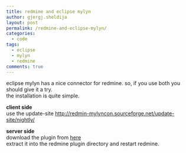 ```yaml
---
title: redmine and eclipse mylyn
author: gjergj.sheldija
layout: post
permalink: /redmine-and-eclipse-mylyn/
categories:
  - code
tags:
  - eclipse
  - mylyn
  - redmine
comments: true
---
```

eclipse mylyn has a nice connector for redmine. so, if you use both you should give it a try.  
the installation is quite simple.

**client side**  
use the update-site <http://redmin-mylyncon.sourceforge.net/update-site/nightly/>

**server side**  
download the plugin from [here][1]  
extract it into the redmine plugin directory and restart redmine.

 [1]: https://sourceforge.net/projects/redmin-mylyncon/files/Redmine%20Plugin%20%28WS-API%29/WS-API%20Redmine%200.8%20and%200.9/
